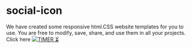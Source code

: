 # social-icon

We have created some responsive html.CSS website templates for you to use. You are free to modify, save, share, and use them in all your projects.
Click here 
[![TIMER ⏳](https://img.shields.io/badge/OCIAL-ICON-003245?style=flat&labelColor=yellow&logoColor=red&square&logo=skype)](https://kaviyarasan-1997.github.io/social-icon/)&nbsp;
